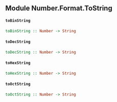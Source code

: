 ## Module Number.Format.ToString

#### `toBinString`

``` purescript
toBinString :: Number -> String
```

#### `toDecString`

``` purescript
toDecString :: Number -> String
```

#### `toHexString`

``` purescript
toHexString :: Number -> String
```

#### `toOctString`

``` purescript
toOctString :: Number -> String
```


